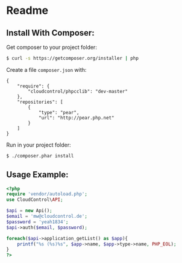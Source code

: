 Readme
======

Install With Composer:
----------------------
Get composer to your project folder:
~~~bash
$ curl -s https://getcomposer.org/installer | php
~~~

Create a file `composer.json` with:
~~~
{
    "require": {
        "cloudcontrol/phpcclib": "dev-master"
    },
    "repositories": [
        {
            "type": "pear",
            "url": "http://pear.php.net"
        }
    ]
}
~~~

Run in your project folder:
~~~bash
$ ./composer.phar install
~~~

Usage Example:
--------------
~~~php
<?php
require 'vendor/autoload.php';
use CloudControl\API;

$api = new Api();
$email = 'mw@cloudcontrol.de';
$password = 'yeah1834';
$api->auth($email, $password);

foreach($api->application_getList() as $app){
    printf("%s (%s)%s", $app->name, $app->type->name, PHP_EOL);
}
?>
~~~

